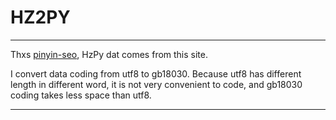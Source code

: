 HZ2PY
===== 

-------------------------------------------------------
Thxs [pinyin-seo](http://www.xuewp.com/pinyin-seo/),
HzPy dat comes from this site.

I convert data coding from utf8 to gb18030.
Because utf8 has different length in different word, 
it is not very convenient to code, and gb18030 coding
takes less space than utf8. 

-------------------------------------------------------
